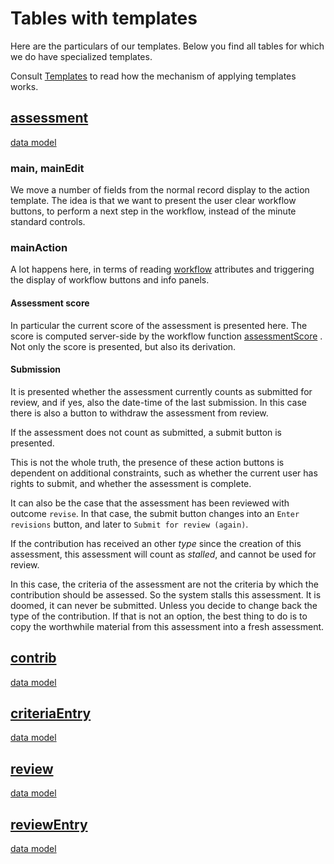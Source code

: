 # Tables with templates

Here are the particulars of our templates. Below you find all tables for which
we do have specialized templates.

Consult
[Templates](Templates.md)
to read how the mechanism of applying templates
works.

## [assessment]({{appBase}}/tables/assessment.jsx)

[data model]({{serverBase}}/models/tables/assessment.yaml)

### main, mainEdit

We move a number of fields from the normal record display to the action
template. The idea is that we want to present the user clear workflow buttons,
to perform a next step in the workflow, instead of the minute standard controls.

### mainAction

A lot happens here, in terms of reading
[workflow](Workflow.md)
attributes and
triggering the display of workflow buttons and info panels.

#### Assessment score ###

In particular the current score of the assessment is presented here. The score
is computed server-side by the workflow function
[assessmentScore](Workflow.md#assessmentscore)
.
Not only the score is presented,
but also its derivation.

#### Submission ###

It is presented whether the assessment currently counts as submitted for review,
and if yes, also the date-time of the last submission. In this case there is
also a button to withdraw the assessment from review.

If the assessment does not count as submitted, a submit button is presented.

This is not the whole truth, the presence of these action buttons is dependent
on additional constraints, such as whether the current user has rights to
submit, and whether the assessment is complete.

It can also be the case that the assessment has been reviewed with outcome `revise`.
In that case, the submit button changes into an `Enter revisions` button, and
later to `Submit for review (again)`. 

If the contribution has received an other *type* since the creation of this
assessment, this assessment will count as *stalled*, and cannot be used for
review.

In this case, the criteria of the assessment are not the criteria by which the
contribution should be assessed. So the system stalls this assessment. It is
doomed, it can never be submitted. Unless you decide to change back the type of
the contribution. If that is not an option, the best thing to do is to copy the
worthwhile material from this assessment into a fresh assessment.

## [contrib]({{appBase}}/tables/contrib.jsx)

[data model]({{serverBase}}/models/tables/contrib.yaml)

## [criteriaEntry]({{appBase}}/tables/contrib.jsx)

[data model]({{serverBase}}/models/tables/criteriaEntry.yaml)

## [review]({{appBase}}/tables/contrib.jsx)

[data model]({{serverBase}}/models/tables/review.yaml)

## [reviewEntry]({{appBase}}/tables/reviewEntry.jsx)

[data model]({{serverBase}}/models/tables/reviewEntry.yaml)
